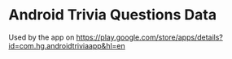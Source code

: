 # Android Trivia Questions Data

Used by the app on https://play.google.com/store/apps/details?id=com.hg.androidtriviaapp&hl=en
